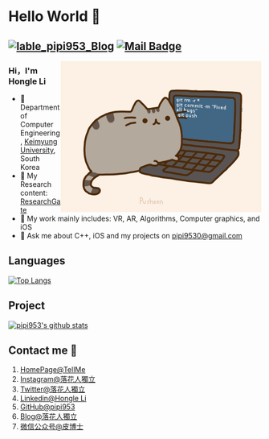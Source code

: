 # Hello World 👋 
 
 
[![lable_pipi953_Blog](https://img.shields.io/badge/blog-25k_pageview-green)](https://img.shields.io/badge/blog-25k_pageview-green) [![Mail Badge](https://img.shields.io/badge/-pipi9530@gmail.com-c14438?style=flat-square&logo=Gmail&logoColor=white&link=mailto:pipi9530@gmail.com)](mailto:pipi9530@gmail.com)
---

<img align="right" alt="GIF" src="https://raw.githubusercontent.com/pipi953/Resources/master/images/pusheencode.gif" />

 ### Hi，I'm Hongle Li
 
- 🔭 Department of Computer Engineering, [Keimyung University](https://www.kmu.ac.kr), South Korea
- 🤖️ My Research content: [ResearchGate](https://www.researchgate.net/profile/Hongle_Li2) 
- 🌱 My work mainly includes: VR, AR, Algorithms, Computer graphics, and iOS
- 💬 Ask me about C++, iOS and my projects on pipi9530@gmail.com

## Languages

[![Top Langs](https://github-readme-stats.vercel.app/api/top-langs/?username=pipi953&langs_count=8)](https://github.com/anuraghazra/github-readme-stats)

## Project 

[![pipi953's github stats](https://github-readme-stats.vercel.app/api?username=pipi953&theme=radical&show_icons=true)](https://github.com/pipi953?tab=repositories)

## Contact me 📱

1. [HomePage@TellMe](https://www.tellme.ink)
2. [Instagram@落花人獨立](https://www.instagram.com/pipi953/)
3. [Twitter@落花人獨立](https://twitter.com/pipi953)
4. [Linkedin@Hongle Li](https://www.linkedin.com/in/%E8%99%B9%E4%B9%90-%E6%9D%8E-b151b9154/)
5. [GitHub@pipi953](https://github.com/pipi953)
6. [Blog@落花人獨立](https://blog.tellme.ink) 
7. [微信公众号@皮博士]() 
